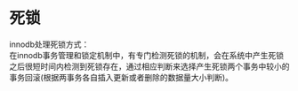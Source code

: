 # 死锁

innodb处理死锁方式：<br>
在innodb事务管理和锁定机制中，有专门检测死锁的机制，会在系统中产生死锁之后很短时间内检测到死锁存在，通过相应判断来选择产生死锁两个事务中较小的事务回滚(根据两事务各自插入更新或者删除的数据量大小判断)。
